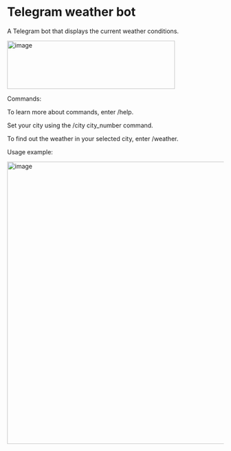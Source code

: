 <h1>Telegram weather bot</h1>

A Telegram bot that displays the current weather conditions.

<img width="390" height="112" alt="image" src="https://github.com/user-attachments/assets/6fb564d9-2c17-44e3-ac70-acf3a72daa50" />

Commands:

To learn more about commands, enter /help.

Set your city using the /city city_number command.

To find out the weather in your selected city, enter /weather.

Usage example:


<img width="509" height="656" alt="image" src="https://github.com/user-attachments/assets/28075b09-10ac-4981-bf06-d1829e1dfb70" />
